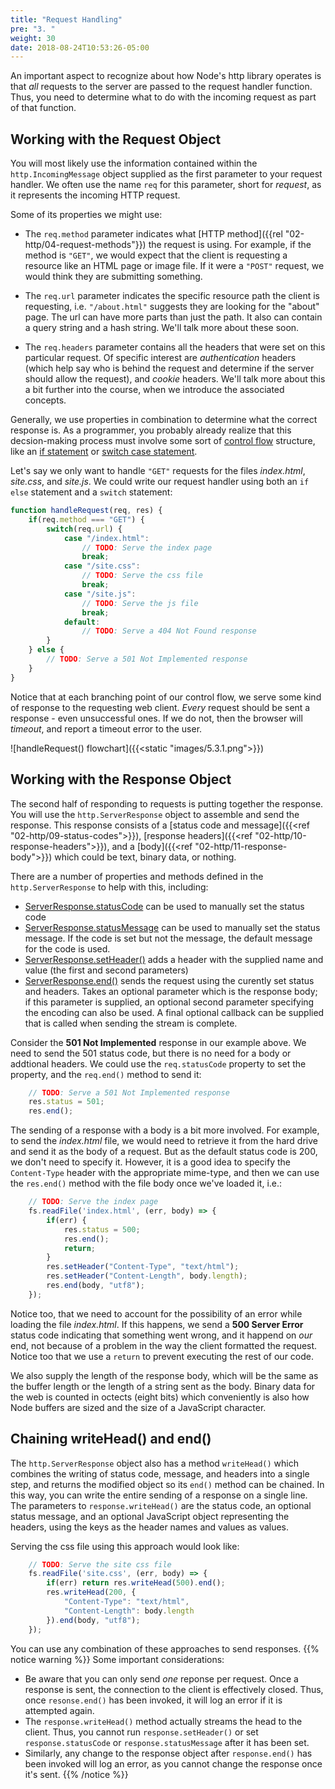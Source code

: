 ```yaml
---
title: "Request Handling"
pre: "3. "
weight: 30
date: 2018-08-24T10:53:26-05:00
---
```


An important aspect to recognize about how Node's http library operates is that _all_ requests to the server are passed to the request handler function. Thus, you need to determine what to do with the incoming request as part of that function. 

## Working with the Request Object

You will most likely use the information contained within the `http.IncomingMessage` object supplied as the first parameter to your request handler.  We often use the name `req` for this parameter, short for _request_, as it represents the incoming HTTP request.

Some of its properties we might use:

* The `req.method` parameter indicates what [HTTP method]({{rel "02-http/04-request-methods"}}) the request is using.  For example, if the method is `"GET"`, we would expect that the client is requesting a resource like an HTML page or image file.  If it were a `"POST"` request, we would think they are submitting something.

* The `req.url` parameter indicates the specific resource path the client is requesting, i.e. `"/about.html"` suggests they are looking for the "about" page.  The url can have more parts than just the path.  It also can contain a query string and a hash string.  We'll talk more about these soon.

* The `req.headers` parameter contains all the headers that were set on this particular request.  Of specific interest are _authentication_ headers (which help say who is behind the request and determine if the server should allow the request), and _cookie_ headers.  We'll talk more about this a bit further into the course, when we introduce the associated concepts.

Generally, we use properties in combination to determine what the correct response is.  As a programmer, you probably already realize that this decsion-making process must involve some sort of [control flow](https://en.wikipedia.org/wiki/Control_flow) structure, like an [if statement](https://developer.mozilla.org/en-US/docs/Web/JavaScript/Reference/Statements/if...else) or [switch case statement](https://developer.mozilla.org/en-US/docs/Web/JavaScript/Reference/Statements/switch).

Let's say we only want to handle `"GET"` requests for the files _index.html_, _site.css_, and _site.js_.  We could write our request handler using both an `if else` statement and a `switch` statement:

```js
function handleRequest(req, res) {
    if(req.method === "GET") {
        switch(req.url) {
            case "/index.html":
                // TODO: Serve the index page 
                break;
            case "/site.css":
                // TODO: Serve the css file 
                break;
            case "/site.js":
                // TODO: Serve the js file
                break;
            default:
                // TODO: Serve a 404 Not Found response
        }
    } else {
        // TODO: Serve a 501 Not Implemented response
    }
}
```

Notice that at each branching point of our control flow, we serve some kind of response to the requesting web client.  _Every_ request should be sent a response - even unsuccessful ones.  If we do not, then the browser will _timeout_, and report a timeout error to the user.

![handleRequest() flowchart]({{<static "images/5.3.1.png">}})

## Working with the Response Object
The second half of responding to requests is putting together the response.  You will use the `http.ServerResponse` object to assemble and send the response.  This response consists of a [status code and message]({{<ref "02-http/09-status-codes">}}), [response headers]({{<ref "02-http/10-response-headers">}}), and a [body]({{<ref "02-http/11-response-body">}}) which could be text, binary data, or nothing.

There are a number of properties and methods defined in the `http.ServerResponse` to help with this, including:

* [ServerResponse.statusCode](https://nodejs.org/api/http.html#http_response_statuscode) can be used to manually set the status code
* [ServerResponse.statusMessage](https://nodejs.org/api/http.html#http_response_statusmessage) can be used to manually set the status message.  If the code is set but not the message, the default message for the code is used.
* [ServerResponse.setHeader()](https://nodejs.org/api/http.html#http_response_setheader_name_value) adds a header with the supplied name and value (the first and second parameters)
* [ServerResponse.end()](https://nodejs.org/api/http.html#http_response_end_data_encoding_callback) sends the request using the curently set status and headers.  Takes an optional parameter which is the response body; if this parameter is supplied, an optional second parameter specifying the encoding can also be used.  A final optional callback can be supplied that is called when sending the stream is complete.

Consider the **501 Not Implemented** response in our example above.  We need to send the 501 status code, but there is no need for a body or addtional headers.  We could use the `req.statusCode` property to set the property, and the `req.end()` method to send it:

```js
    // TODO: Serve a 501 Not Implemented response
    res.status = 501;
    res.end();
```

The sending of a response with a body is a bit more involved.  For example, to send the _index.html_ file, we would need to retrieve it from the hard drive and send it as the body of a request.  But as the default status code is 200, we don't need to specify it.  However, it is a good idea to specify the `Content-Type` header with the appropriate mime-type, and then we can use the `res.end()` method with the file body once we've loaded it, i.e.:

```js
    // TODO: Serve the index page 
    fs.readFile('index.html', (err, body) => {
        if(err) {
            res.status = 500;
            res.end();
            return;
        }
        res.setHeader("Content-Type", "text/html");
        res.setHeader("Content-Length", body.length);
        res.end(body, "utf8");
    });
```

Notice too, that we need to account for the possibility of an error while loading the file _index.html_.  If this happens, we send a **500 Server Error** status code indicating that something went wrong, and it happend on _our_ end, not because of a problem in the way the client formatted the request.  Notice too that we use a `return` to prevent executing the rest of our code.

We also supply the length of the response body, which will be the same as the buffer length or the length of a string sent as the body.  Binary data for the web is counted in octects (eight bits) which conveniently is also how Node buffers are sized and the size of a JavaScript character.  

## Chaining writeHead() and end()

The `http.ServerResponse` object also has a method `writeHead()` which combines the writing of status code, message, and headers into a single step, and returns the modified object so its `end()` method can be chained.  In this way, you can write the entire sending of a response on a single line.  The parameters to `response.writeHead()` are the status code, an optional status message, and an optional JavaScript object representing the headers, using the keys as the header names and values as values.  

Serving the css file using this approach would look like:

```js
    // TODO: Serve the site css file 
    fs.readFile('site.css', (err, body) => {
        if(err) return res.writeHead(500).end();
        res.writeHead(200, {
            "Content-Type": "text/html",
            "Content-Length": body.length
        }).end(body, "utf8");
    });
```

You can use any combination of these approaches to send responses.
{{% notice warning %}}
Some important considerations:
* Be aware that you can only send _one_ reponse per request.  Once a response is sent, the connection to the client is effectively closed.  Thus, once `resonse.end()` has been invoked, it will log an error if it is attempted again.  
* The `response.writeHead()` method actually streams the head to the client.  Thus, you cannot run `response.setHeader()` or set `response.statusCode` or `response.statusMessage` after it has been set.
* Similarly, any change to the response object after `response.end()` has been invoked will log an error, as you cannot change the response once it's sent.
{{% /notice %}}